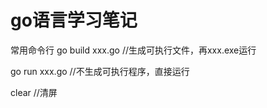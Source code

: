 # go语言学习笔记

常用命令行
go build xxx.go        //生成可执行文件，再xxx.exe运行

go run xxx.go          //不生成可执行程序，直接运行

clear                   //清屏